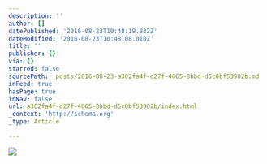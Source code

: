 ```yaml
---
description: ''
author: []
datePublished: '2016-08-23T10:48:19.832Z'
dateModified: '2016-08-23T10:48:08.010Z'
title: ''
publisher: {}
via: {}
starred: false
sourcePath: _posts/2016-08-23-a302fa4f-d27f-4065-8bbd-d5c0bf53902b.md
inFeed: true
hasPage: true
inNav: false
url: a302fa4f-d27f-4065-8bbd-d5c0bf53902b/index.html
_context: 'http://schema.org'
_type: Article

---
```

![](https://the-grid-user-content.s3-us-west-2.amazonaws.com/1d3d3268-b144-4804-b11c-2503b68d0152.jpg)